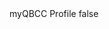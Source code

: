 <?xml version="1.0" encoding="UTF-8"?>
<CustomMetadata xmlns="http://soap.sforce.com/2006/04/metadata">
    <label>myQBCC Profile</label>
    <protected>false</protected>
</CustomMetadata>
